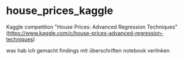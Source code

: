 # house_prices_kaggle
Kaggle competition "House Prices: Advanced Regression Techniques" (https://www.kaggle.com/c/house-prices-advanced-regression-techniques)

was hab ich gemacht
findings
mit überschriften
notebook verlinken
